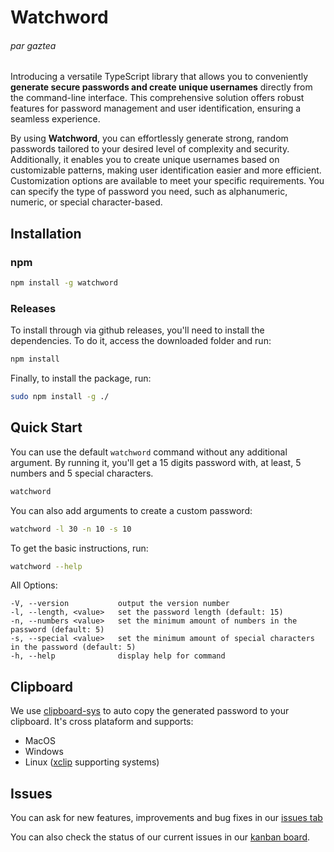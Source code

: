 # Watchword

###### par gaztea

Introducing a versatile TypeScript library that allows you to conveniently **generate secure passwords and create unique usernames** directly from the command-line interface. This comprehensive solution offers robust features for password management and user identification, ensuring a seamless experience.

By using **Watchword**, you can effortlessly generate strong, random passwords tailored to your desired level of complexity and security. Additionally, it enables you to create unique usernames based on customizable patterns, making user identification easier and more efficient. Customization options are available to meet your specific requirements. You can specify the type of password you need, such as alphanumeric, numeric, or special character-based.

## Installation

### npm

```sh
npm install -g watchword
```

### Releases

To install through via github releases, you'll need to install the dependencies. To do it, access the downloaded folder and run:

```sh
npm install
```

Finally, to install the package, run:

```sh
sudo npm install -g ./
```

## Quick Start

You can use the default `watchword` command without any additional argument. By running it, you'll get a 15 digits password with, at least, 5 numbers and 5 special characters.

```sh
watchword
```

You can also add arguments to create a custom password:

```sh
watchword -l 30 -n 10 -s 10
```

To get the basic instructions, run:

```sh
watchword --help
```

All Options:

    -V, --version           output the version number
    -l, --length, <value>   set the password length (default: 15)
    -n, --numbers <value>   set the minimum amount of numbers in the password (default: 5)
    -s, --special <value>   set the minimum amount of special characters in the password (default: 5)
    -h, --help              display help for command

## Clipboard

We use [clipboard-sys](https://github.com/udarrr/clipboard-sys) to auto copy the generated password to your clipboard. It's cross plataform and supports:

- MacOS
- Windows
- Linux ([xclip](https://github.com/astrand/xclip) supporting systems)

## Issues

You can ask for new features, improvements and bug fixes in our [issues tab](https://github.com/allogaztea/watchword/issues)

You can also check the status of our current issues in our [kanban board](https://github.com/users/allogaztea/projects/1).
